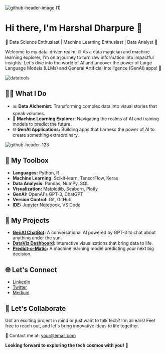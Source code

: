 <!-- Header -->

![github-header-image (1)](https://github.com/harshalDharpure/harshaldharpure/assets/63531290/6da229bf-8d52-4f7c-a26a-aabb18c4590e)


<!-- Introduction -->
# Hi there, I'm Harshal Dharpure 👋

🌟 Data Science Enthusiast | Machine Learning Enthusiast | Data Analyst 🌟

Welcome to my data-driven realm! 🌐 As a data magician and machine learning explorer, I'm on a journey to turn raw information into impactful insights. Let's dive into the world of AI and uncover the power of Large Language Models (LLMs) and General Artificial Intelligence (GenAI) apps! 🚀

<!-- Visual Showcase -->
![datatools](https://github.com/harshalDharpure/harshaldharpure/assets/63531290/78374bc2-1259-4cd9-90ac-d5ec45c735e6)


## 👩‍💻 What I Do

- 📊 **Data Alchemist:** Transforming complex data into visual stories that speak volumes.
- 🤖 **Machine Learning Explorer:** Navigating the realms of AI and training models to predict the future.
- 🌐 **GenAI Applications:** Building apps that harness the power of AI to create something extraordinary.

<!-- Toolbox Showcase -->

![github-header-123](https://github.com/harshalDharpure/harshaldharpure/assets/63531290/32a4fcd8-8d65-446c-ab9f-66896d4fe770)

## 🧰 My Toolbox

- **Languages:** Python, R
- **Machine Learning:** Scikit-learn, TensorFlow, Keras
- **Data Analysis:** Pandas, NumPy, SQL
- **Visualization:** Matplotlib, Seaborn, Plotly
- **GenAI:** OpenAI's GPT-3, ChatGPT
- **Version Control:** Git, GitHub
- **IDE:** Jupyter Notebook, VS Code


## 🚀 My Projects

- **[GenAI ChatBot](https://github.com/YourUsername/GenAI-ChatBot):** A conversational AI powered by GPT-3 to chat about anything under the sun.
- **[DataViz Dashboard](https://github.com/YourUsername/DataViz-Dashboard):** Interactive visualizations that bring data to life.
- **[Predict-o-Matic](https://github.com/YourUsername/Predict-o-Matic):** A machine learning model predicting your next big decision.


## 🌐 Let's Connect

- [LinkedIn](https://www.linkedin.com/in/harshal-dharpure)
- [Twitter](https://twitter.com/yourusername)
- [Medium](https://medium.com/@yourusername)


## 🚀 Let's Collaborate

Got an exciting project in mind or just want to talk tech? I'm all ears! Feel free to reach out, and let's bring innovative ideas to life together.

💌 Contact me at: [your@email.com](mailto:your@email.com)

**Looking forward to exploring the tech cosmos with you!** 🌌

